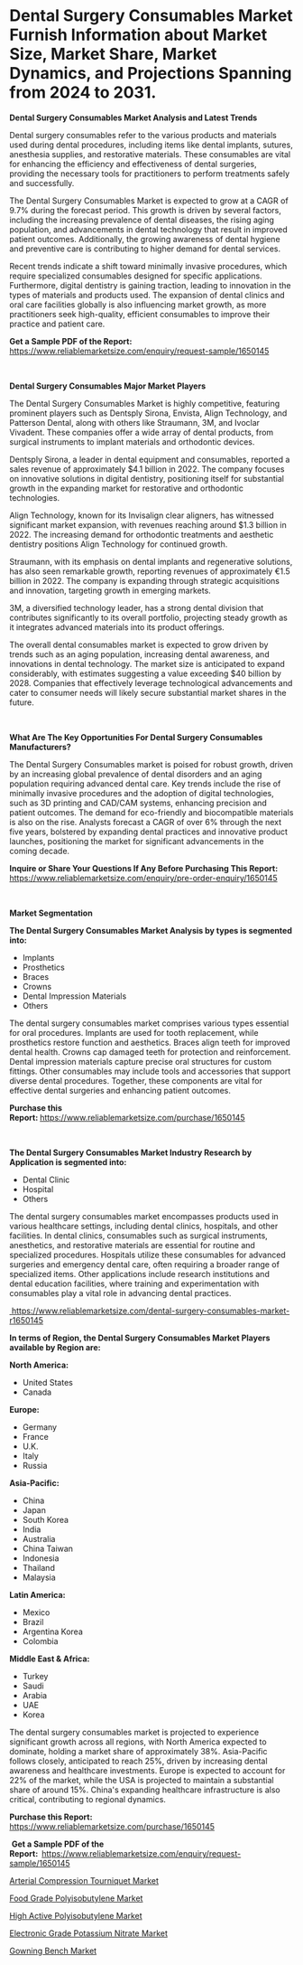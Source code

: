 <p><h1>Dental Surgery Consumables Market Furnish Information about Market Size, Market Share, Market Dynamics, and Projections Spanning from 2024 to 2031.</h1></p><p><strong>Dental Surgery Consumables Market Analysis and Latest Trends</strong></p>
<p><p>Dental surgery consumables refer to the various products and materials used during dental procedures, including items like dental implants, sutures, anesthesia supplies, and restorative materials. These consumables are vital for enhancing the efficiency and effectiveness of dental surgeries, providing the necessary tools for practitioners to perform treatments safely and successfully.</p><p>The Dental Surgery Consumables Market is expected to grow at a CAGR of 9.7% during the forecast period. This growth is driven by several factors, including the increasing prevalence of dental diseases, the rising aging population, and advancements in dental technology that result in improved patient outcomes. Additionally, the growing awareness of dental hygiene and preventive care is contributing to higher demand for dental services.</p><p>Recent trends indicate a shift toward minimally invasive procedures, which require specialized consumables designed for specific applications. Furthermore, digital dentistry is gaining traction, leading to innovation in the types of materials and products used. The expansion of dental clinics and oral care facilities globally is also influencing market growth, as more practitioners seek high-quality, efficient consumables to improve their practice and patient care.</p></p>
<p><strong>Get a Sample PDF of the Report:&nbsp;</strong> <a href="https://www.reliablemarketsize.com/enquiry/request-sample/1650145?utm_campaign=1103&utm_medium=2&utm_source=Github&utm_content=ia&utm_term=08122024&utm_id=dental-surgery-consumables">https://www.reliablemarketsize.com/enquiry/request-sample/1650145</a></p>
<p>&nbsp;</p>
<p><strong>Dental Surgery Consumables Major Market Players</strong></p>
<p><p>The Dental Surgery Consumables Market is highly competitive, featuring prominent players such as Dentsply Sirona, Envista, Align Technology, and Patterson Dental, along with others like Straumann, 3M, and Ivoclar Vivadent. These companies offer a wide array of dental products, from surgical instruments to implant materials and orthodontic devices.</p><p>Dentsply Sirona, a leader in dental equipment and consumables, reported a sales revenue of approximately $4.1 billion in 2022. The company focuses on innovative solutions in digital dentistry, positioning itself for substantial growth in the expanding market for restorative and orthodontic technologies.</p><p>Align Technology, known for its Invisalign clear aligners, has witnessed significant market expansion, with revenues reaching around $1.3 billion in 2022. The increasing demand for orthodontic treatments and aesthetic dentistry positions Align Technology for continued growth.</p><p>Straumann, with its emphasis on dental implants and regenerative solutions, has also seen remarkable growth, reporting revenues of approximately €1.5 billion in 2022. The company is expanding through strategic acquisitions and innovation, targeting growth in emerging markets.</p><p>3M, a diversified technology leader, has a strong dental division that contributes significantly to its overall portfolio, projecting steady growth as it integrates advanced materials into its product offerings. </p><p>The overall dental consumables market is expected to grow driven by trends such as an aging population, increasing dental awareness, and innovations in dental technology. The market size is anticipated to expand considerably, with estimates suggesting a value exceeding $40 billion by 2028. Companies that effectively leverage technological advancements and cater to consumer needs will likely secure substantial market shares in the future.</p></p>
<p>&nbsp;</p>
<p><strong>What Are The Key Opportunities For Dental Surgery Consumables Manufacturers?</strong></p>
<p><p>The Dental Surgery Consumables market is poised for robust growth, driven by an increasing global prevalence of dental disorders and an aging population requiring advanced dental care. Key trends include the rise of minimally invasive procedures and the adoption of digital technologies, such as 3D printing and CAD/CAM systems, enhancing precision and patient outcomes. The demand for eco-friendly and biocompatible materials is also on the rise. Analysts forecast a CAGR of over 6% through the next five years, bolstered by expanding dental practices and innovative product launches, positioning the market for significant advancements in the coming decade.</p></p>
<p><strong>Inquire or Share Your Questions If Any Before Purchasing This Report:</strong> <a href="https://www.reliablemarketsize.com/enquiry/pre-order-enquiry/1650145?utm_campaign=1103&utm_medium=2&utm_source=Github&utm_content=ia&utm_term=08122024&utm_id=dental-surgery-consumables">https://www.reliablemarketsize.com/enquiry/pre-order-enquiry/1650145</a></p>
<p>&nbsp;</p>
<p><strong>Market Segmentation</strong></p>
<p><strong>The Dental Surgery Consumables Market Analysis by types is segmented into:</strong></p>
<p><ul><li>Implants</li><li>Prosthetics</li><li>Braces</li><li>Crowns</li><li>Dental Impression Materials</li><li>Others</li></ul></p>
<p><p>The dental surgery consumables market comprises various types essential for oral procedures. Implants are used for tooth replacement, while prosthetics restore function and aesthetics. Braces align teeth for improved dental health. Crowns cap damaged teeth for protection and reinforcement. Dental impression materials capture precise oral structures for custom fittings. Other consumables may include tools and accessories that support diverse dental procedures. Together, these components are vital for effective dental surgeries and enhancing patient outcomes.</p></p>
<p><strong>Purchase this Report:&nbsp;</strong><a href="https://www.reliablemarketsize.com/purchase/1650145?utm_campaign=1103&utm_medium=2&utm_source=Github&utm_content=ia&utm_term=08122024&utm_id=dental-surgery-consumables">https://www.reliablemarketsize.com/purchase/1650145</a></p>
<p>&nbsp;</p>
<p><strong>The Dental Surgery Consumables Market Industry Research by Application is segmented into:</strong></p>
<p><ul><li>Dental Clinic</li><li>Hospital</li><li>Others</li></ul></p>
<p><p>The dental surgery consumables market encompasses products used in various healthcare settings, including dental clinics, hospitals, and other facilities. In dental clinics, consumables such as surgical instruments, anesthetics, and restorative materials are essential for routine and specialized procedures. Hospitals utilize these consumables for advanced surgeries and emergency dental care, often requiring a broader range of specialized items. Other applications include research institutions and dental education facilities, where training and experimentation with consumables play a vital role in advancing dental practices.</p></p>
<p><a href="https://www.reliablemarketsize.com/dental-surgery-consumables-market-r1650145?utm_campaign=1103&utm_medium=2&utm_source=Github&utm_content=ia&utm_term=08122024&utm_id=dental-surgery-consumables">&nbsp;https://www.reliablemarketsize.com/dental-surgery-consumables-market-r1650145</a></p>
<p><strong>In terms of Region, the Dental Surgery Consumables Market Players available by Region are:</strong></p>
<p>
    <p> <strong> North America: </strong>
        <ul>
            <li>United States</li>
            <li>Canada</li>
        </ul>
        </p> 
    <p> <strong> Europe: </strong>
        <ul>
            <li>Germany</li>
            <li>France</li>
            <li>U.K.</li>
            <li>Italy</li>
            <li>Russia</li>
        </ul>
        </p> 
    <p> <strong> Asia-Pacific: </strong>
        <ul>
            <li>China</li>
            <li>Japan</li>
            <li>South Korea</li>
            <li>India</li>
            <li>Australia</li>
            <li>China Taiwan</li>
            <li>Indonesia</li>
            <li>Thailand</li>
            <li>Malaysia</li>
        </ul>
        </p> 
    <p> <strong> Latin America: </strong>
        <ul>
            <li>Mexico</li>
            <li>Brazil</li>
            <li>Argentina Korea</li>
            <li>Colombia</li>
        </ul>
        </p> 
    <p> <strong> Middle East & Africa: </strong>
        <ul>
            <li>Turkey</li>
            <li>Saudi</li>
            <li>Arabia</li>
            <li>UAE</li>
            <li>Korea</li>
        </ul>
    </p>
    </p>
<p><p>The dental surgery consumables market is projected to experience significant growth across all regions, with North America expected to dominate, holding a market share of approximately 38%. Asia-Pacific follows closely, anticipated to reach 25%, driven by increasing dental awareness and healthcare investments. Europe is expected to account for 22% of the market, while the USA is projected to maintain a substantial share of around 15%. China's expanding healthcare infrastructure is also critical, contributing to regional dynamics.</p></p>
<p><strong>Purchase this Report: </strong><a href="https://www.reliablemarketsize.com/purchase/1650145?utm_campaign=1103&utm_medium=2&utm_source=Github&utm_content=ia&utm_term=08122024&utm_id=dental-surgery-consumables">https://www.reliablemarketsize.com/purchase/1650145</a></p>
<p>&nbsp;<strong>Get a Sample PDF of the Report:&nbsp;&nbsp;</strong><a href="https://www.reliablemarketsize.com/enquiry/request-sample/1650145?utm_campaign=1103&utm_medium=2&utm_source=Github&utm_content=ia&utm_term=08122024&utm_id=dental-surgery-consumables">https://www.reliablemarketsize.com/enquiry/request-sample/1650145</a></p>
<p><strong></strong></p>
<p><p><a href="https://issuu.com/reportprime-2/docs/arterial-compression-tourniquet-market-size-2030.p?utm_campaign=1103&utm_medium=2&utm_source=Github&utm_content=ia&utm_term=08122024&utm_id=dental-surgery-consumables">Arterial Compression Tourniquet Market</a></p><p><a href="https://www.linkedin.com/pulse/global-food-grade-polyisobutylene-market-analysis-explosive-srtie?utm_campaign=1103&utm_medium=2&utm_source=Github&utm_content=ia&utm_term=08122024&utm_id=dental-surgery-consumables">Food Grade Polyisobutylene Market</a></p><p><a href="https://www.linkedin.com/pulse/the-sympatico-insight-9odme?utm_campaign=1103&utm_medium=2&utm_source=Github&utm_content=ia&utm_term=08122024&utm_id=dental-surgery-consumables">High Active Polyisobutylene Market</a></p><p><a href="https://www.linkedin.com/pulse/comprehensive-study-electronic-grade-potassium-nitratemarket-ta7ae?utm_campaign=1103&utm_medium=2&utm_source=Github&utm_content=ia&utm_term=08122024&utm_id=dental-surgery-consumables">Electronic Grade Potassium Nitrate Market</a></p><p><a href="https://issuu.com/reportprime-2/docs/gowning-bench-market-size-2030.pptx?utm_campaign=1103&utm_medium=2&utm_source=Github&utm_content=ia&utm_term=08122024&utm_id=dental-surgery-consumables">Gowning Bench Market</a></p></p>
